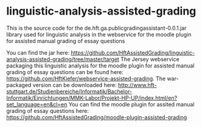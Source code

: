 # linguistic-analysis-assisted-grading
This is the source code for the de.hft.ga.publicgradingassistant-0.0.1.jar library used for linguistic analysis in the webservice for the moodle plugin for assisted manual grading of essay questions

You can find the jar here: https://github.com/HftAssistedGrading/linguistic-analysis-assisted-grading/tree/master/target
The Jersey webservice packaging this linguistic analysis for the moodle plugin for assisted manual grading of essay questions can be found here: https://github.com/HftKiefer/webservice-assisted-grading.
The war-packaged version can be downloaded here: http://www.hft-stuttgart.de/Studienbereiche/Informatik/Bachelor-Informatik/Einrichtungen/MMK-Labor/Projekt-HP-UP/index.html/en?set_language=en&cl=en
You can find the moodle plugin for assited manual grading of essay questions here:
https://github.com/HftAssistedGrading/moodle-plugin-assisted-grading



